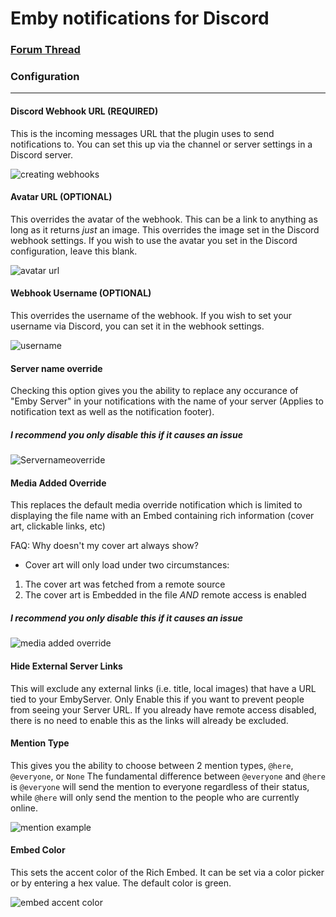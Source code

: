 # Emby notifications for Discord

### [Forum Thread](https://emby.media/community/index.php?/topic/82370-new-plugin-discord-notifications/)

### Configuration

---

#### Discord Webhook URL (REQUIRED)
This is the incoming messages URL that the plugin uses to send notifications to. You can set this up via the channel or server settings in a Discord server. 

![creating webhooks](https://i.memester.xyz/u/avt.gif)

#### Avatar URL (OPTIONAL)
This overrides the avatar of the webhook. This can be a link to anything as long as it returns *just* an image. This overrides the image set in the Discord webhook settings. If you wish to use the avatar you set in the Discord configuration, leave this blank.

![avatar url](https://i.memester.xyz/u/3f4.png)

#### Webhook Username (OPTIONAL)
This overrides the username of the webhook. If you wish to set your username via Discord, you can set it in the webhook settings. 

![username](https://i.memester.xyz/u/d84.png)

#### Server name override
Checking this option gives you the ability to replace any occurance of "Emby Server" in your notifications with the name of your server (Applies to notification text as well as the notification footer).
##### I recommend you only disable this if it causes an issue

![Servernameoverride](https://i.memester.xyz/u/7n1.png)

#### Media Added Override
This replaces the default media override notification which is limited to displaying the file name with an Embed containing rich information (cover art, clickable links, etc)

FAQ: Why doesn't my cover art always show?
* Cover art will only load under two circumstances:
 1) The cover art was fetched from a remote source
 2) The cover art is Embedded in the file *AND* remote access is enabled 

##### I recommend you only disable this if it causes an issue

![media added override](https://i.memester.xyz/u/6n3.png)

#### Hide External Server Links
This will exclude any external links (i.e. title, local images) that have a URL tied to your EmbyServer. Only Enable this if you want to prevent people from seeing your Server URL. If you already have remote access disabled, there is no need to enable this as the links will already be excluded.

#### Mention Type
This gives you the ability to choose between 2 mention types, `@here`, `@everyone`, or `None`
The fundamental difference between `@everyone` and `@here` is `@everyone` will send the mention to everyone regardless of their status, while `@here` will only send the mention to the people who are currently online.

![mention example](https://i.memester.xyz/u/fl8.png)


#### Embed Color
This sets the accent color of the Rich Embed. It can be set via a color picker or by entering a hex value. The default color is green.

![embed accent color](https://i.memester.xyz/u/akd.png)
